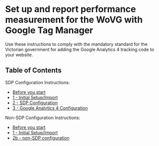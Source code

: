 # Set up and report performance measurement for the WoVG with Google Tag Manager
Use these instructions to comply with the mandatory standard for the Victorian government for adding the Google Analytics 4 tracking code to your website.

## Table of Contents

SDP Configuration Instructions:
- [Before you start](0-before-you-start.md)
- [1 - Initial Setup/Import](1-initial-setup-import.md)
- [2 - SDP Configuration](2-SDP-configuration.md)
- [3 - Google Analytics 4 Configuration](3-google-analytics-4.md)

Non-SDP Configuration Instructions:
- [Before you start](0-before-you-start.md)
- [1 - Initial Setup/Import](1-initial-setup-import.md)
- [2b - non-SDP configuration](https://github.com/dpc-sdp/WoVG-GMP-360/blob/385fc0f88ec50af801885fd02b3e3152a2ec19b4/GTM360/2b%20-%20non-SDP%20Configuration.md)


